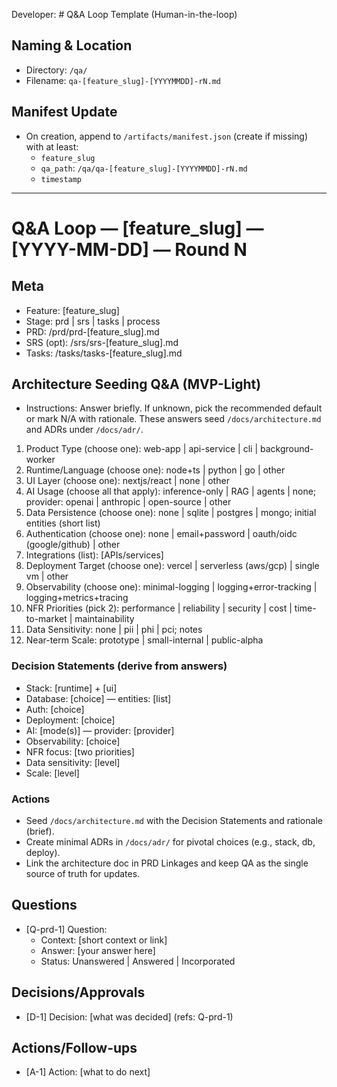Developer: # Q&A Loop Template (Human-in-the-loop)

## Naming & Location
- Directory: `/qa/`
- Filename: `qa-[feature_slug]-[YYYYMMDD]-rN.md`

## Manifest Update
- On creation, append to `/artifacts/manifest.json` (create if missing) with at least:
  - `feature_slug`
  - `qa_path`: `/qa/qa-[feature_slug]-[YYYYMMDD]-rN.md`
  - `timestamp`

---

# Q&A Loop — [feature_slug] — [YYYY-MM-DD] — Round N

## Meta
- Feature: [feature_slug]
- Stage: prd | srs | tasks | process
- PRD: /prd/prd-[feature_slug].md
- SRS (opt): /srs/srs-[feature_slug].md
- Tasks: /tasks/tasks-[feature_slug].md

## Architecture Seeding Q&A (MVP-Light)
- Instructions: Answer briefly. If unknown, pick the recommended default or mark N/A with rationale. These answers seed `/docs/architecture.md` and ADRs under `/docs/adr/`.
1. Product Type (choose one): web-app | api-service | cli | background-worker
2. Runtime/Language (choose one): node+ts | python | go | other
3. UI Layer (choose one): nextjs/react | none | other
4. AI Usage (choose all that apply): inference-only | RAG | agents | none; provider: openai | anthropic | open-source | other
5. Data Persistence (choose one): none | sqlite | postgres | mongo; initial entities (short list)
6. Authentication (choose one): none | email+password | oauth/oidc (google/github) | other
7. Integrations (list): [APIs/services]
8. Deployment Target (choose one): vercel | serverless (aws/gcp) | single vm | other
9. Observability (choose one): minimal-logging | logging+error-tracking | logging+metrics+tracing
10. NFR Priorities (pick 2): performance | reliability | security | cost | time-to-market | maintainability
11. Data Sensitivity: none | pii | phi | pci; notes
12. Near-term Scale: prototype | small-internal | public-alpha

### Decision Statements (derive from answers)
- Stack: [runtime] + [ui]
- Database: [choice] — entities: [list]
- Auth: [choice]
- Deployment: [choice]
- AI: [mode(s)] — provider: [provider]
- Observability: [choice]
- NFR focus: [two priorities]
- Data sensitivity: [level]
- Scale: [level]

### Actions
- Seed `/docs/architecture.md` with the Decision Statements and rationale (brief).
- Create minimal ADRs in `/docs/adr/` for pivotal choices (e.g., stack, db, deploy).
- Link the architecture doc in PRD Linkages and keep QA as the single source of truth for updates.

## Questions
- [Q-prd-1] Question:
  - Context: [short context or link]
  - Answer: [your answer here]
  - Status: Unanswered | Answered | Incorporated

## Decisions/Approvals
- [D-1] Decision: [what was decided] (refs: Q-prd-1)

## Actions/Follow-ups
- [A-1] Action: [what to do next]

